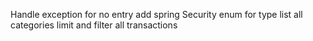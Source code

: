 Handle exception for no entry
add spring Security
enum for type
list all categories
limit and filter all transactions
